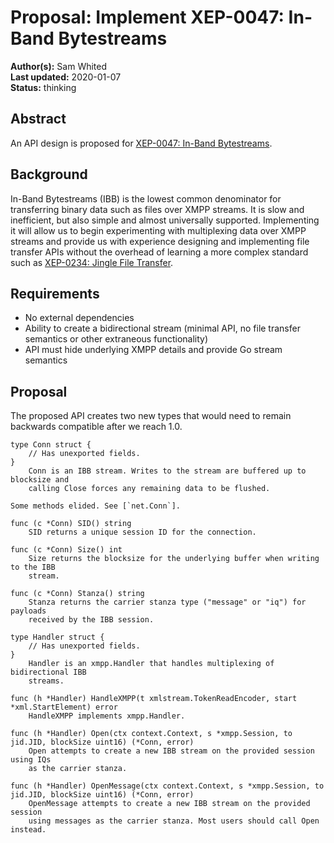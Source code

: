 # Proposal: Implement XEP-0047: In-Band Bytestreams

**Author(s):** Sam Whited  
**Last updated:** 2020-01-07  
**Status:** thinking

## Abstract

An API design is proposed for [XEP-0047: In-Band Bytestreams][XEP-0047].

[XEP-0047]: https://xmpp.org/extensions/xep-0047.html


## Background

In-Band Bytestreams (IBB) is the lowest common denominator for transferring
binary data such as files over XMPP streams.
It is slow and inefficient, but also simple and almost universally supported.
Implementing it will allow us to begin experimenting with multiplexing data over
XMPP streams and provide us with experience designing and implementing file
transfer APIs without the overhead of learning a more complex standard such as
[XEP-0234: Jingle File Transfer][XEP-0234].

[XEP-0234]: https://xmpp.org/extensions/xep-0234.html


## Requirements

 - No external dependencies
 - Ability to create a bidirectional stream (minimal API, no file transfer
   semantics or other extraneous functionality)
 - API must hide underlying XMPP details and provide Go stream semantics


## Proposal

The proposed API creates two new types that would need to remain backwards
compatible after we reach 1.0.

    type Conn struct {
    	// Has unexported fields.
    }
        Conn is an IBB stream. Writes to the stream are buffered up to blocksize and
        calling Close forces any remaining data to be flushed.

    Some methods elided. See [`net.Conn`].

    func (c *Conn) SID() string
        SID returns a unique session ID for the connection.

    func (c *Conn) Size() int
        Size returns the blocksize for the underlying buffer when writing to the IBB
        stream.

    func (c *Conn) Stanza() string
        Stanza returns the carrier stanza type ("message" or "iq") for payloads
        received by the IBB session.

    type Handler struct {
    	// Has unexported fields.
    }
        Handler is an xmpp.Handler that handles multiplexing of bidirectional IBB
        streams.

    func (h *Handler) HandleXMPP(t xmlstream.TokenReadEncoder, start *xml.StartElement) error
        HandleXMPP implements xmpp.Handler.

    func (h *Handler) Open(ctx context.Context, s *xmpp.Session, to jid.JID, blockSize uint16) (*Conn, error)
        Open attempts to create a new IBB stream on the provided session using IQs
        as the carrier stanza.

    func (h *Handler) OpenMessage(ctx context.Context, s *xmpp.Session, to jid.JID, blockSize uint16) (*Conn, error)
        OpenMessage attempts to create a new IBB stream on the provided session
        using messages as the carrier stanza. Most users should call Open instead.


[`net.Conn`]: https://golang.org/pkg/net/#Conn
